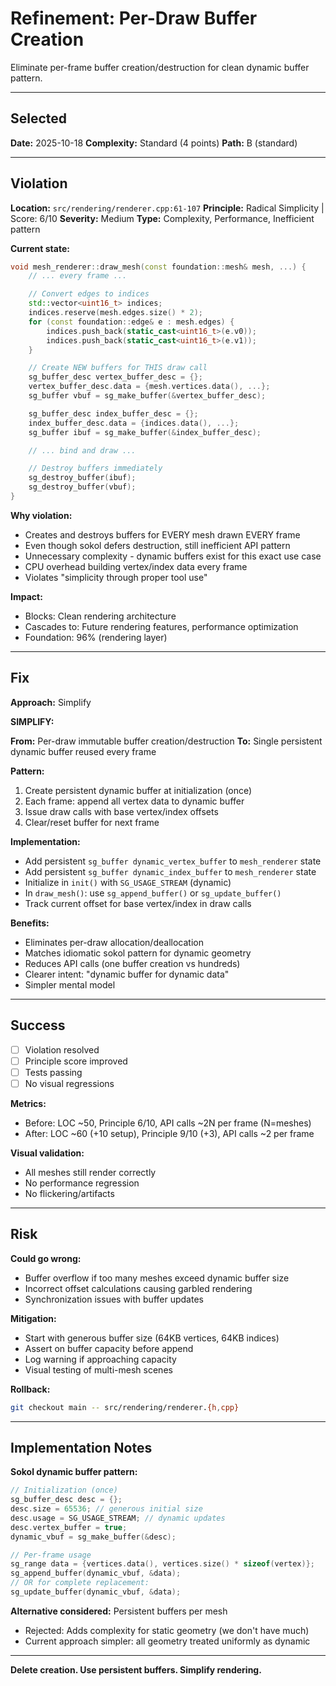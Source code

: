 # Refinement: Per-Draw Buffer Creation

Eliminate per-frame buffer creation/destruction for clean dynamic buffer pattern.

---

## Selected

**Date:** 2025-10-18
**Complexity:** Standard (4 points)
**Path:** B (standard)

---

## Violation

**Location:** `src/rendering/renderer.cpp:61-107`
**Principle:** Radical Simplicity | Score: 6/10
**Severity:** Medium
**Type:** Complexity, Performance, Inefficient pattern

**Current state:**
```cpp
void mesh_renderer::draw_mesh(const foundation::mesh& mesh, ...) {
    // ... every frame ...

    // Convert edges to indices
    std::vector<uint16_t> indices;
    indices.reserve(mesh.edges.size() * 2);
    for (const foundation::edge& e : mesh.edges) {
        indices.push_back(static_cast<uint16_t>(e.v0));
        indices.push_back(static_cast<uint16_t>(e.v1));
    }

    // Create NEW buffers for THIS draw call
    sg_buffer_desc vertex_buffer_desc = {};
    vertex_buffer_desc.data = {mesh.vertices.data(), ...};
    sg_buffer vbuf = sg_make_buffer(&vertex_buffer_desc);

    sg_buffer_desc index_buffer_desc = {};
    index_buffer_desc.data = {indices.data(), ...};
    sg_buffer ibuf = sg_make_buffer(&index_buffer_desc);

    // ... bind and draw ...

    // Destroy buffers immediately
    sg_destroy_buffer(ibuf);
    sg_destroy_buffer(vbuf);
}
```

**Why violation:**
- Creates and destroys buffers for EVERY mesh drawn EVERY frame
- Even though sokol defers destruction, still inefficient API pattern
- Unnecessary complexity - dynamic buffers exist for this exact use case
- CPU overhead building vertex/index data every frame
- Violates "simplicity through proper tool use"

**Impact:**
- Blocks: Clean rendering architecture
- Cascades to: Future rendering features, performance optimization
- Foundation: 96% (rendering layer)

---

## Fix

**Approach:** Simplify

**SIMPLIFY:**

**From:** Per-draw immutable buffer creation/destruction
**To:** Single persistent dynamic buffer reused every frame

**Pattern:**
1. Create persistent dynamic buffer at initialization (once)
2. Each frame: append all vertex data to dynamic buffer
3. Issue draw calls with base vertex/index offsets
4. Clear/reset buffer for next frame

**Implementation:**
- Add persistent `sg_buffer dynamic_vertex_buffer` to `mesh_renderer` state
- Add persistent `sg_buffer dynamic_index_buffer` to `mesh_renderer` state
- Initialize in `init()` with `SG_USAGE_STREAM` (dynamic)
- In `draw_mesh()`: use `sg_append_buffer()` or `sg_update_buffer()`
- Track current offset for base vertex/index in draw calls

**Benefits:**
- Eliminates per-draw allocation/deallocation
- Matches idiomatic sokol pattern for dynamic geometry
- Reduces API calls (one buffer creation vs hundreds)
- Clearer intent: "dynamic buffer for dynamic data"
- Simpler mental model

---

## Success

- [ ] Violation resolved
- [ ] Principle score improved
- [ ] Tests passing
- [ ] No visual regressions

**Metrics:**
- Before: LOC ~50, Principle 6/10, API calls ~2N per frame (N=meshes)
- After: LOC ~60 (+10 setup), Principle 9/10 (+3), API calls ~2 per frame

**Visual validation:**
- All meshes still render correctly
- No performance regression
- No flickering/artifacts

---

## Risk

**Could go wrong:**
- Buffer overflow if too many meshes exceed dynamic buffer size
- Incorrect offset calculations causing garbled rendering
- Synchronization issues with buffer updates

**Mitigation:**
- Start with generous buffer size (64KB vertices, 64KB indices)
- Assert on buffer capacity before append
- Log warning if approaching capacity
- Visual testing of multi-mesh scenes

**Rollback:**
```bash
git checkout main -- src/rendering/renderer.{h,cpp}
```

---

## Implementation Notes

**Sokol dynamic buffer pattern:**
```cpp
// Initialization (once)
sg_buffer_desc desc = {};
desc.size = 65536; // generous initial size
desc.usage = SG_USAGE_STREAM; // dynamic updates
desc.vertex_buffer = true;
dynamic_vbuf = sg_make_buffer(&desc);

// Per-frame usage
sg_range data = {vertices.data(), vertices.size() * sizeof(vertex)};
sg_append_buffer(dynamic_vbuf, &data);
// OR for complete replacement:
sg_update_buffer(dynamic_vbuf, &data);
```

**Alternative considered:** Persistent buffers per mesh
- Rejected: Adds complexity for static geometry (we don't have much)
- Current approach simpler: all geometry treated uniformly as dynamic

---

**Delete creation. Use persistent buffers. Simplify rendering.**
